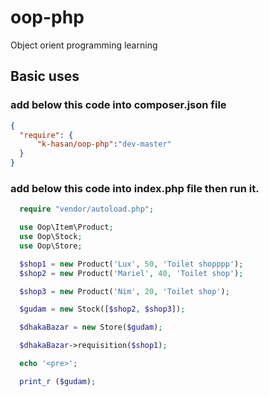 # oop-php
Object orient programming learning

## Basic uses
### add below this code into composer.json file
  ```json
{
    "require": {
        "k-hasan/oop-php":"dev-master"
    }
}
```
### add below this code into index.php file then run it.
  
  ```php
    require "vendor/autoload.php";

    use Oop\Item\Product;
    use Oop\Stock;
    use Oop\Store;

    $shop1 = new Product('Lux', 50, 'Toilet shopppp');
    $shop2 = new Product('Mariel', 40, 'Toilet shop');

    $shop3 = new Product('Nim', 20, 'Toilet shop');

    $gudam = new Stock([$shop2, $shop3]);

    $dhakaBazar = new Store($gudam);

    $dhakaBazar->requisition($shop1);

    echo '<pre>';

    print_r ($gudam);
```
    
